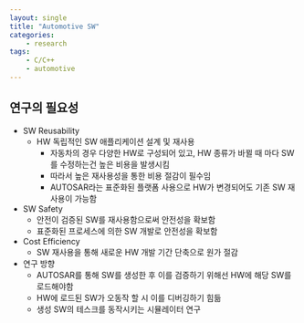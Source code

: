 ```yaml
---
layout: single
title: "Automotive SW"
categories:
    - research
tags: 
    - C/C++
    - automotive
---
```


## 연구의 필요성

- SW Reusability
  - HW 독립적인 SW 애플리케이션 설계 및 재사용
    - 자동차의 경우 다양한 HW로 구성되어 있고, HW 종류가 바뀔 때 마다 SW를 수정하는건 높은 비용을 발생시킴
    - 따라서 높은 재사용성을 통한 비용 절감이 필수임
    - AUTOSAR라는 표준화된 플랫폼 사용으로 HW가 변경되어도 기존 SW 재사용이 가능함
- SW Safety
  - 안전이 검증된 SW를 재사용함으로써 안전성을 확보함
  - 표준화된 프로세스에 의한 SW 개발로 안전성을 확보함
- Cost Efficiency
  - SW 재사용을 통해 새로운 HW 개발 기간 단축으로 원가 절감
- 연구 방향
  - AUTOSAR를 통해 SW를 생성한 후 이를 검증하기 위해선 HW에 해당 SW를 로드해야함
  - HW에 로드된 SW가 오동작 할 시 이를 디버깅하기 힘듦
  - 생성 SW의 테스크를 동작시키는 시뮬레이터 연구







